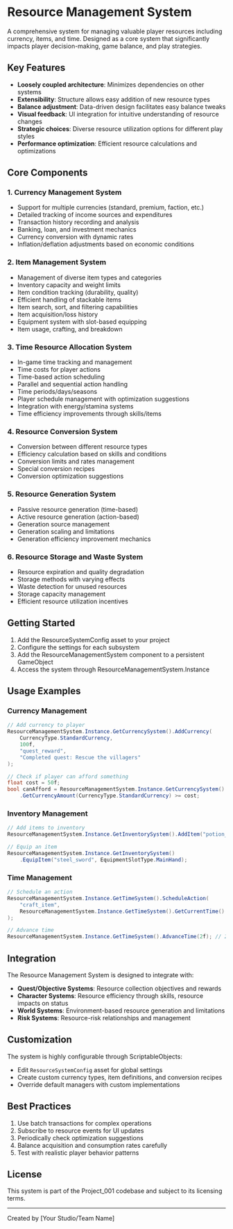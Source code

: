 # Resource Management System

A comprehensive system for managing valuable player resources including currency, items, and time. Designed as a core system that significantly impacts player decision-making, game balance, and play strategies.

## Key Features

- **Loosely coupled architecture**: Minimizes dependencies on other systems
- **Extensibility**: Structure allows easy addition of new resource types
- **Balance adjustment**: Data-driven design facilitates easy balance tweaks
- **Visual feedback**: UI integration for intuitive understanding of resource changes
- **Strategic choices**: Diverse resource utilization options for different play styles
- **Performance optimization**: Efficient resource calculations and optimizations

## Core Components

### 1. Currency Management System
- Support for multiple currencies (standard, premium, faction, etc.)
- Detailed tracking of income sources and expenditures
- Transaction history recording and analysis
- Banking, loan, and investment mechanics
- Currency conversion with dynamic rates
- Inflation/deflation adjustments based on economic conditions

### 2. Item Management System
- Management of diverse item types and categories
- Inventory capacity and weight limits
- Item condition tracking (durability, quality)
- Efficient handling of stackable items
- Item search, sort, and filtering capabilities
- Item acquisition/loss history
- Equipment system with slot-based equipping
- Item usage, crafting, and breakdown

### 3. Time Resource Allocation System
- In-game time tracking and management
- Time costs for player actions
- Time-based action scheduling
- Parallel and sequential action handling
- Time periods/days/seasons
- Player schedule management with optimization suggestions
- Integration with energy/stamina systems
- Time efficiency improvements through skills/items

### 4. Resource Conversion System
- Conversion between different resource types
- Efficiency calculation based on skills and conditions
- Conversion limits and rates management
- Special conversion recipes
- Conversion optimization suggestions

### 5. Resource Generation System
- Passive resource generation (time-based)
- Active resource generation (action-based)
- Generation source management
- Generation scaling and limitations
- Generation efficiency improvement mechanics

### 6. Resource Storage and Waste System
- Resource expiration and quality degradation
- Storage methods with varying effects
- Waste detection for unused resources
- Storage capacity management
- Efficient resource utilization incentives

## Getting Started

1. Add the ResourceSystemConfig asset to your project
2. Configure the settings for each subsystem
3. Add the ResourceManagementSystem component to a persistent GameObject
4. Access the system through ResourceManagementSystem.Instance

## Usage Examples

### Currency Management

```csharp
// Add currency to player
ResourceManagementSystem.Instance.GetCurrencySystem().AddCurrency(
    CurrencyType.StandardCurrency, 
    100f, 
    "quest_reward", 
    "Completed quest: Rescue the villagers"
);

// Check if player can afford something
float cost = 50f;
bool canAfford = ResourceManagementSystem.Instance.GetCurrencySystem()
    .GetCurrencyAmount(CurrencyType.StandardCurrency) >= cost;
```

### Inventory Management

```csharp
// Add items to inventory
ResourceManagementSystem.Instance.GetInventorySystem().AddItem("potion_health", 5);

// Equip an item
ResourceManagementSystem.Instance.GetInventorySystem()
    .EquipItem("steel_sword", EquipmentSlotType.MainHand);
```

### Time Management

```csharp
// Schedule an action
ResourceManagementSystem.Instance.GetTimeSystem().ScheduleAction(
    "craft_item",
    ResourceManagementSystem.Instance.GetTimeSystem().GetCurrentTime()
);

// Advance time
ResourceManagementSystem.Instance.GetTimeSystem().AdvanceTime(2f); // 2 hours
```

## Integration

The Resource Management System is designed to integrate with:

- **Quest/Objective Systems**: Resource collection objectives and rewards
- **Character Systems**: Resource efficiency through skills, resource impacts on status
- **World Systems**: Environment-based resource generation and limitations
- **Risk Systems**: Resource-risk relationships and management

## Customization

The system is highly configurable through ScriptableObjects:

- Edit `ResourceSystemConfig` asset for global settings
- Create custom currency types, item definitions, and conversion recipes
- Override default managers with custom implementations

## Best Practices

1. Use batch transactions for complex operations
2. Subscribe to resource events for UI updates
3. Periodically check optimization suggestions
4. Balance acquisition and consumption rates carefully
5. Test with realistic player behavior patterns

## License

This system is part of the Project_001 codebase and subject to its licensing terms.

---

Created by [Your Studio/Team Name]